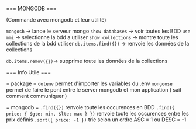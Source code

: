 === MONGODB ===

(Commande avec mongodb et leur utilité)

`mongosh` -> lance le serveur mongo
`show databases` -> voir toutes les BDD
`use mmi` -> selectionne la bdd a utiliser
`show collections` -> montre toute les collections de la bdd utiliser
`db.items.find({})` -> renvoie les données de la collections

`db.items.remov({})`-> supprime toute les données de la collections


=== Info Utile ===

= package =
`dotenv` permet d'importer les variables du .env
`mongoose` permet de faire le pont entre le server mongodb et mon application ( sait comment communiquer )

= mongodb =
`.find({})` renvoie toute les occurences en BDD
`.find({ price: { $gte: min, $lte: max } })` renvoie toute les occurences entre les prix définis
`.sort({ price: -1 })` trie selon un ordre ASC = 1 ou DESC = -1


